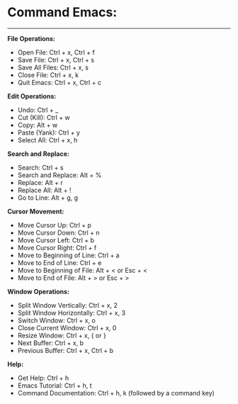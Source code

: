 # Command Emacs:
-----------------------------
**File Operations:**
-   Open File: Ctrl + x, Ctrl + f
-   Save File: Ctrl + x, Ctrl + s
-   Save All Files: Ctrl + x, s
-   Close File: Ctrl + x, k
-   Quit Emacs: Ctrl + x, Ctrl + c

**Edit Operations:**
-   Undo: Ctrl + _
-   Cut (Kill): Ctrl + w
-   Copy: Alt + w
-   Paste (Yank): Ctrl + y
-   Select All: Ctrl + x, h

**Search and Replace:**
-   Search: Ctrl + s
-   Search and Replace: Alt + %
-   Replace: Alt + r
-   Replace All: Alt + !
-   Go to Line: Alt + g, g

**Cursor Movement:**
-   Move Cursor Up: Ctrl + p
-   Move Cursor Down: Ctrl + n
-   Move Cursor Left: Ctrl + b
-   Move Cursor Right: Ctrl + f
-   Move to Beginning of Line: Ctrl + a
-   Move to End of Line: Ctrl + e
-   Move to Beginning of File: Alt + < or Esc + <
-   Move to End of File: Alt + > or Esc + >

**Window Operations:**
-   Split Window Vertically: Ctrl + x, 2
-   Split Window Horizontally: Ctrl + x, 3
-   Switch Window: Ctrl + x, o
-   Close Current Window: Ctrl + x, 0
-   Resize Window: Ctrl + x, { or }
-   Next Buffer: Ctrl + x, b
-   Previous Buffer: Ctrl + x, Ctrl + b

**Help:**
-   Get Help: Ctrl + h
-   Emacs Tutorial: Ctrl + h, t
-   Command Documentation: Ctrl + h, k (followed by a command key)